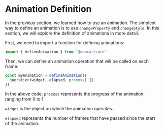 # Animation Definition

In the previous section, we learned how to use an animation. The simplest way to define an animation is to use `changeProperty` and `changeStyle`. In this section, we will explore the definition of animations in more detail.

First, we need to import a function for defining animations:

```typescript
import { defineAnimation } from '@newcar/core'
```

Then, we can define an animation operation that will be called on each frame:

```typescript
const myAnimation = defineAnimation({
  operation(widget, elapsed, process) {}
})
```

In the above code, `process` represents the progress of the animation, ranging from 0 to 1.

`widget` is the object on which the animation operates.

`elapsed` represents the number of frames that have passed since the start of the animation.
